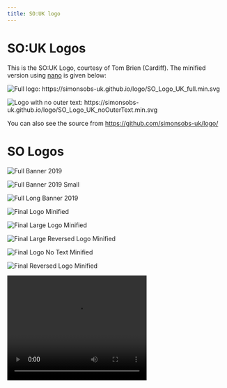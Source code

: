```yaml
---
title: SO:UK logo
---
```


# SO:UK Logos

This is the SO:UK Logo, courtesy of Tom Brien (Cardiff). The minified version using [nano](https://vecta.io/nano) is given below:

![Full logo: <https://simonsobs-uk.github.io/logo/SO_Logo_UK_full.min.svg>](SO_Logo_UK_full.min.svg)

![Logo with no outer text: <https://simonsobs-uk.github.io/logo/SO_Logo_UK_noOuterText.min.svg>](SO_Logo_UK_noOuterText.min.svg)

You can also see the source from <https://github.com/simonsobs-uk/logo/>

# SO Logos

![Full Banner 2019](SO/FullBanner_2019.png)

![Full Banner 2019 Small](SO/FullBanner_2019_small.png)

![Full Long Banner 2019](SO/SO_banner_full_long_2019.png)

![Final Logo Minified](SO/SO_Logo_FINAL.min.svg)

![Final Large Logo Minified](SO/SO_Logo_final_large.min.svg)

![Final Large Reversed Logo Minified](SO/SO_Logo_final_large_reversed.min.svg)

![Final Logo No Text Minified](SO/SO_Logo_final_no_text.min.svg)

![Final Reversed Logo Minified](SO/SO_Logo_final_reversed.min.svg)

<video width="320" height="240" controls>
  <source src="SO/SO_Animated_Logo.mov" type="video/mp4">
  Your browser does not support the video tag.
</video>
